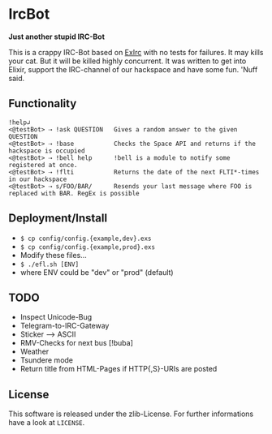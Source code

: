 # IrcBot

**Just another stupid IRC-Bot**

This is a crappy IRC-Bot based on [ExIrc](https://github.com/bitwalker/exirc)
with no tests for failures. It may kills your cat. But it will be killed highly
concurrent. It was written to get into Elixir, support the IRC-channel of our
hackspace and have some fun. 'Nuff said.

## Functionality
```
!help↲
<@testBot> ⇢ !ask QUESTION   Gives a random answer to the given QUESTION
<@testBot> ⇢ !base           Checks the Space API and returns if the hackspace is occupied
<@testBot> ⇢ !bell help      !bell is a module to notify some registered at once.
<@testBot> ⇢ !flti           Returns the date of the next FLTI*-times in our hackspace
<@testBot> ⇢ s/FOO/BAR/      Resends your last message where FOO is replaced with BAR. RegEx is possible
```

## Deployment/Install
* `$ cp config/config.{example,dev}.exs`
* `$ cp config/config.{example,prod}.exs`
* Modify these files…
* `$ ./efl.sh [ENV]`
 * where ENV could be "dev" or "prod" (default)

## TODO
* Inspect Unicode-Bug
* Telegram-to-IRC-Gateway
 * Sticker --> ASCII
* RMV-Checks for next bus [!buba]
* Weather
* Tsundere mode
* Return title from HTML-Pages if HTTP{,S}-URIs are posted

## License
This software is released under the zlib-License. For further informations have
a look at `LICENSE`.
